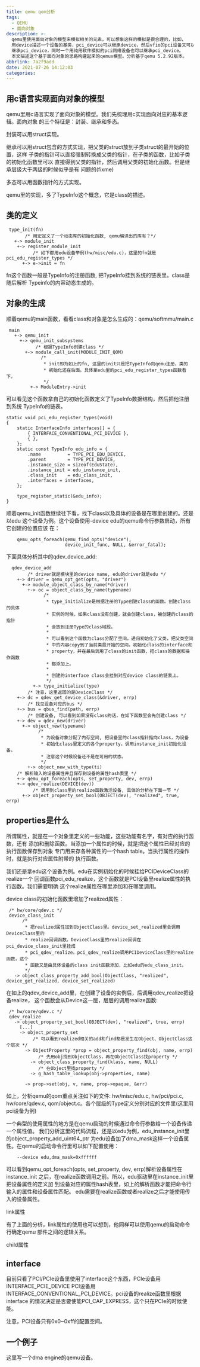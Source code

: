 ```yaml
---
title: qemu qom分析
tags:
  - QEMU
  - 面向对象
description: >-
  qemu里使用面向对象的模型来模拟相关的元素，可以想象这样的模拟是很合理的，比如，
  用device描述一个设备的基类，pci_device可以继承device，然后vfio的pci设备又可以
  继承pci_device，同时一个用纯用软件模拟的pci网络设备也可以继承pci_device。
  本文描述这个基于面向对象的思路构建起来的qemux模型。分析基于qemu 5.2.92版本。
abbrlink: 7a2f9add
date: 2021-07-26 14:12:03
categories:
---
```


用c语言实现面向对象的模型
--------------------------

 qemu里用c语言实现了面向对象的模型。我们先梳理用c实现面向对应的基本逻辑。面向对象
 的三个特征是：封装、继承和多态。

 封装可以用struct实现。

 继承可以用struct包含的方式实现，把父类的struct放到子类struct的最开始的位置，这样
 子类的指针可以直接强制转换成父类的指针，在子类的函数，比如子类的初始化函数里可以
 直接得到父类的指针，然后调用父类的初始化函数。但是继承层级大于两级的时候似乎是有
 问题的(fixme)

 多态可以用函数指针的方式实现。

 qemu里的实现，多了TypeInfo这个概念，它是class的描述。

类的定义
---------
```
 type_init(fn)
       /* 用宏定义了一个动态库的初始化函数, qemu编译出的库有？*/
   +-> module_init
    +-> register_module_init
          /* 如下都用edu设备举例(hw/misc/edu.c)，这里的fn就是pci_edu_register_types */
      +-> e->init = fn
```
 fn这个函数一般是TypeInfo的注册函数, 把TypeInfo挂到系统的链表里。class是随后解析
 Typeinfo的内容动态生成的。

对象的生成
-----------

 顺着qemu的main函数，看看class和对象是怎么生成的：qemu/softmmu/main.c
```
 main
   +-> qemu_init
     +-> qemu_init_subsystems
           /* 根据TypeInfo创建class */
       +-> module_call_init(MODULE_INIT_QOM)
             /*
              * init即为如上的fn, 这里的init只是把TypeInfo向qemu注册，类的
              * 初始化还在后面。具体拿edu里的pci_edu_register_types函数看下。
              */     
         +-> ModuleEntry->init
```
  可以看见这个函数拿自己的初始化函数定义了TypeInfo数据结构，然后把他注册到系统
  TypeInfo的链表。
```
static void pci_edu_register_types(void)
{
    static InterfaceInfo interfaces[] = {
        { INTERFACE_CONVENTIONAL_PCI_DEVICE },
        { },
    };
    static const TypeInfo edu_info = {
        .name          = TYPE_PCI_EDU_DEVICE,
        .parent        = TYPE_PCI_DEVICE,
        .instance_size = sizeof(EduState),
        .instance_init = edu_instance_init,
        .class_init    = edu_class_init,
        .interfaces = interfaces,
    };

    type_register_static(&edu_info);
}
```
  顺着qemu_init函数继续往下看，找下class以及具体的设备是在哪里创建的。还是以edu
  这个设备为例。这个设备使用-device edu的qemu命令行参数启动，所有它创建的位置应该
  在：
```   
    qemu_opts_foreach(qemu_find_opts("device"),
                      device_init_func, NULL, &error_fatal);
```
   下面具体分析其中的qdev_device_add:
```
  qdev_device_add
        /* driver就是模块里的device name, edu的driver就是edu */
    +-> driver = qemu_opt_get(opts, "driver")
      +-> module_object_class_by_name(*driver)
        +-> oc = object_class_by_name(typename)
              /*
               * type_initialize是根据注册的Type创建class的函数。创建class的具体
               * 实例的时候，如果class没有创建，就会创建class，被创建的class的指针
               * 会放到注册Type的class域段。
               *
               * 可以看到这个函数为class分配了空间，递归初始化了父类，把父类空间
               * 中的内容copy到了当前类最开始的空间。初始化class的interface和
               * property，并在最后调用了class的init函数，把class的数据和操作函数
               * 都添加上。
               *
               * 创建的interface class会挂到对应device class的链表上。
               */
          +-> type_initialize(type)
        /* 注意，这里返回的是DeviceClass */
    +-> dc = qdev_get_device_class(&driver, errp)
        /* 找见设备对应的bus */
    +-> bus = qbus_find(path, errp)
        /* 创建设备, 可以看到如果没有class的话，在如下函数里会先创建class */
    +-> dev = qdev_new(driver)
      +-> object_new(typename)
            /*
             * 为设备对象分配了内存空间, 把设备里的class指针指向class，为设备
             * 初始化class里定义的各个property。调用instance_init初始化设备。
             * 注意这个时候设备还不是在可用的状态。
             */
        +-> object_new_with_type(ti)
	/* 解析输入的设备属性并且保存到设备的属性hash表里 */
    +-> qemu_opt_foreach(opts, set_property, dev, errp)
    +-> qdev_realize(DEVICE(dev))
          /* 调用到class里的realize函数激活设备, 具体的分析在下面一节 */
      +-> object_property_set_bool(OBJECT(dev), "realized", true, errp)
```

properties是什么
----------------

 所谓属性，就是在一个对象里定义的一些功能，这些功能有名字，有对应的执行函数，还有
 添加和删除函数。当添加一个属性的时候，就是把这个属性已经对应的执行函数保存到对象
 专门用来存各种属性的一个hash table。当执行属性的操作时，就是执行对应属性附带的
 执行函数。

 我们还是拿edu这个设备为例。edu在实例初始化的时候挂给PCIDeviceClass的realize一个
 回调函数pci_edu_realize，这个函数就是PCI设备里realize属性的执行函数。我们需要明确
 这个realize属性在哪里添加和在哪里调用。

 device class的初始化函数里增加了realized属性：
```
 /* hw/core/qdev.c */
 device_class_init
      /*
       * 把realized属性加到ObjectClass里。device_set_realized里会调用DeviceClass里的
       * realize回调函数。DeviceClass里的realize回调在pci_device_class_init里挂成
       * pci_qdev_realize。pci_qdev_realize调用PCIDeviceClass里的realize函数，这个
       * 函数又是由具体设备的class init函数添加，比如edu的edu_class_init。
       */
   -> object_class_property_add_bool(ObjectClass, "realized", device_get_realized, device_set_realized)
```

 在如上的qdev_device_add里，在创建了设备的实例后，后调用qdev_realize把设备realize，
 这个函数会从Device这一层，层层的调用realize函数:
```
 /* hw/core/qdev.c */
 qdev_realize
   -> object_property_set_bool(OBJECT(dev), "realized", true, errp)
     [...]
     -> object_property_set
          /* 可以看到realized相关的add和find都是发生在Object、ObjectClass这个层次 */
       -> ObjectProperty *prop = object_property_find(obj, name, errp)
            /* 先用obj找到ObjectClass，再在ObjectClass找property */
         -> object_class_property_find(klass, name, NULL)
            /* 在Object里找property */
         -> g_hash_table_lookup(obj->properties, name)

       -> prop->set(obj, v, name, prop->opaque, &err)
```
 如上，分析qemu的qom重点关注如下的文件: hw/misc/edu.c, hw/pci/pci.c, hw/core/qdev.c,
 qom/object.c。各个层级的Type定义分别对应的文件里(这里用pci设备为例)

 一个典型的使用属性的地方是在qemu启动的时候通过命令行参数给一个设备传递一个属性值。
 我们分析这里的代码流程，还是以edu为例，edu_instance_init里的object_property_add_uint64_ptr
 为edu设备加了dma_mask这样一个设备属性。在qemu的启动命令行里可以如下配置使用：
```
	--device edu,dma_mask=0xffffff
```
 可以看到qemu_opt_foreach(opts, set_property, dev, errp)解析设备属性在instance_init
 之后，在realize函数调用之前。所以，edu驱动里在instance_init里把设备属性的定义加
 到设备对应的属性hash表里，如上的解析函数才能把命令行输入的属性和设备属性匹配。
 edu需要在realize函数或者realize之后才能使用传入的设备属性。

 link属性

 有了上面的分析，link属性的使用也可以想到，他同样可以使用qemu的启动命令行确定qemu
 部件之间的逻辑关系。

 child属性

interface
---------

 目前只看了PCI/PCIe设备里使用了interface这个东西，PCIe设备用INTERFACE_PCIE_DEVICE
 PCI设备用INTERFACE_CONVENTIONAL_PCI_DEVICE。pci设备的realize函数里根据interface
 的情况决定是否要使能PCI_CAP_EXPRESS，这个只在PCIe的时候使能。

 注意，PCI设备只有0x0~0xff的配置空间。

一个例子
--------
 
 这里写一个dma engine的qemu设备。
